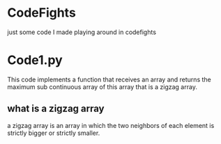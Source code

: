 # CodeFights
just some code I made playing around in codefights

# Code1.py

This code implements a function that receives an array and returns the maximum sub continuous array of this array that is a zigzag array. 

## what is a zigzag array

a zigzag array is an array in which the two neighbors of each element is strictly bigger or strictly smaller.
